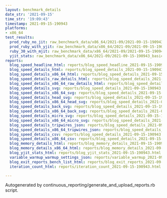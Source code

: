 ```yaml
---
layout: benchmark_details
date_str: '2021-09-15'
time_str: '19:09:43'
timestamp: 2021-09-15-190943
platforms:
- x86_64
test_results:
  prod_ruby_no_jit: raw_benchmark_data/x86_64/2021-09/2021-09-15-190943_basic_benchmark_prod_ruby_no_jit.json
  prod_ruby_with_yjit: raw_benchmark_data/x86_64/2021-09/2021-09-15-190943_basic_benchmark_prod_ruby_with_yjit.json
  ruby_30_with_mjit: raw_benchmark_data/x86_64/2021-09/2021-09-15-190943_basic_benchmark_ruby_30_with_mjit.json
  yjit_stats: raw_benchmark_data/x86_64/2021-09/2021-09-15-190943_basic_benchmark_yjit_stats.json
reports:
  blog_speed_headline_html: reports/blog_speed_headline_2021-09-15-190943.html
  blog_speed_details_html: reports/blog_speed_details_2021-09-15-190943.html
  blog_speed_details_x86_64_html: reports/blog_speed_details_2021-09-15-190943.x86_64.html
  blog_speed_details_raw_details_html: reports/blog_speed_details_2021-09-15-190943.raw_details.html
  blog_speed_details_x86_64_raw_details_html: reports/blog_speed_details_2021-09-15-190943.x86_64.raw_details.html
  blog_speed_details_svg: reports/blog_speed_details_2021-09-15-190943.svg
  blog_speed_details_x86_64_svg: reports/blog_speed_details_2021-09-15-190943.x86_64.svg
  blog_speed_details_head_svg: reports/blog_speed_details_2021-09-15-190943.head.svg
  blog_speed_details_x86_64_head_svg: reports/blog_speed_details_2021-09-15-190943.x86_64.head.svg
  blog_speed_details_back_svg: reports/blog_speed_details_2021-09-15-190943.back.svg
  blog_speed_details_x86_64_back_svg: reports/blog_speed_details_2021-09-15-190943.x86_64.back.svg
  blog_speed_details_micro_svg: reports/blog_speed_details_2021-09-15-190943.micro.svg
  blog_speed_details_x86_64_micro_svg: reports/blog_speed_details_2021-09-15-190943.x86_64.micro.svg
  blog_speed_details_tripwires_json: reports/blog_speed_details_2021-09-15-190943.tripwires.json
  blog_speed_details_x86_64_tripwires_json: reports/blog_speed_details_2021-09-15-190943.x86_64.tripwires.json
  blog_speed_details_csv: reports/blog_speed_details_2021-09-15-190943.csv
  blog_speed_details_x86_64_csv: reports/blog_speed_details_2021-09-15-190943.x86_64.csv
  blog_memory_details_html: reports/blog_memory_details_2021-09-15-190943.html
  blog_memory_details_x86_64_html: reports/blog_memory_details_2021-09-15-190943.x86_64.html
  blog_yjit_stats_html: reports/blog_yjit_stats_2021-09-15-190943.html
  variable_warmup_warmup_settings_json: reports/variable_warmup_2021-09-15-190943.warmup_settings.json
  blog_exit_reports_bench_list_html: reports/blog_exit_reports_2021-09-15-190943.bench_list.html
  iteration_count_html: reports/iteration_count_2021-09-15-190943.html

---
```

Autogenerated by continuous_reporting/generate_and_upload_reports.rb script.
